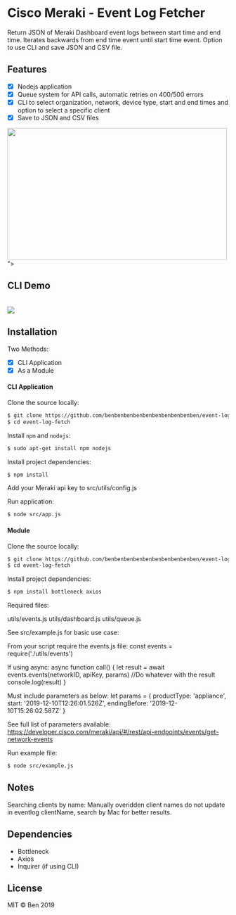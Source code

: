 # Cisco Meraki - Event Log Fetcher

Return JSON of Meraki Dashboard event logs between start time and end time.
Iterates backwards from end time event until start time event.
Option to use CLI and save JSON and CSV file.

## Features

- [x] Nodejs application
- [x] Queue system for API calls, automatic retries on 400/500 errors
- [x] CLI to select organization, network, device type, start and end times and option to select a specific client
- [x] Save to JSON and CSV files

<img src="https://kersnovske.com/meraki/images/event-log.png" width="500px" height="300px">">

## CLI Demo
<br>
<img src="https://kersnovske.com/meraki/images/event-log-cli.gif">

## Installation

Two Methods:
- [x] CLI Application
- [x] As a Module

#### CLI Application

Clone the source locally:

```sh
$ git clone https://github.com/benbenbenbenbenbenbenbenbenben/event-log-fetch.git
$ cd event-log-fetch
```

Install `npm` and `nodejs`:

```sh
$ sudo apt-get install npm nodejs
```

Install project dependencies:

```sh
$ npm install
```

Add your Meraki api key to src/utils/config.js

Run application:

```sh
$ node src/app.js
```

#### Module

Clone the source locally:

```sh
$ git clone https://github.com/benbenbenbenbenbenbenbenbenben/event-log-fetch.git
$ cd event-log-fetch
```

Install project dependencies:

```sh
$ npm install bottleneck axios
```

Required files:

utils/events.js
utils/dashboard.js
utils/queue.js

See src/example.js for basic use case:

From your script require the events.js file:
const events = require('./utils/events')

If using async:
async function call() {
    let result = await events.events(networkID, apiKey, params)
    //Do whatever with the result
    console.log(result)
}

Must include parameters as below:
let params = {
    productType: 'appliance',
    start: '2019-12-10T12:26:01.526Z',
    endingBefore: '2019-12-10T15:26:02.587Z'
  }

See full list of parameters available:
https://developer.cisco.com/meraki/api/#/rest/api-endpoints/events/get-network-events

Run example file:

```sh
$ node src/example.js
```

## Notes

Searching clients by name: 
Manually overidden client names do not update in eventlog clientName, search by Mac for better results.

## Dependencies

- Bottleneck
- Axios
- Inquirer (if using CLI)

## License

MIT © Ben 2019
